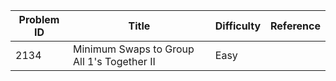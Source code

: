 | Problem ID | Title | Difficulty | Reference
| --- | --- | --- | ---
| 2134 | Minimum Swaps to Group All 1's Together II | Easy | 
